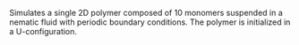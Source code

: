 Simulates a single 2D polymer composed of 10 monomers suspended in a nematic fluid with periodic boundary conditions. The polymer is initialized in a U-configuration.